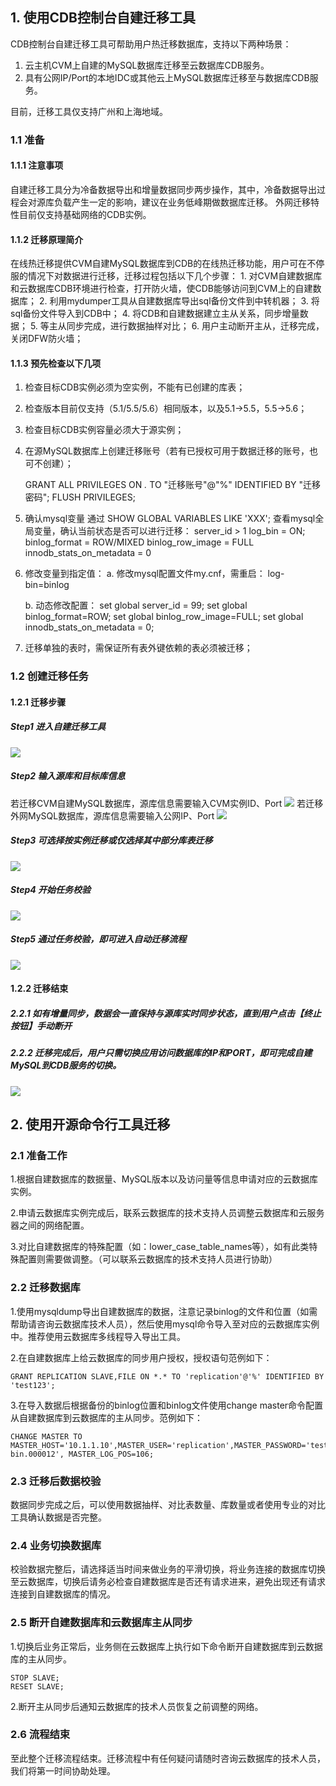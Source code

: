 ## 1. 使用CDB控制台自建迁移工具
CDB控制台自建迁移工具可帮助用户热迁移数据库，支持以下两种场景：
1. 云主机CVM上自建的MySQL数据库迁移至云数据库CDB服务。
2. 具有公网IP/Port的本地IDC或其他云上MySQL数据库迁移至与数据库CDB服务。

目前，迁移工具仅支持广州和上海地域。
### 1.1 准备
#### 1.1.1 注意事项
自建迁移工具分为冷备数据导出和增量数据同步两步操作，其中，冷备数据导出过程会对源库负载产生一定的影响，建议在业务低峰期做数据库迁移。
外网迁移特性目前仅支持基础网络的CDB实例。
#### 1.1.2 迁移原理简介
在线热迁移提供CVM自建MySQL数据库到CDB的在线热迁移功能，用户可在不停服的情况下对数据进行迁移，迁移过程包括以下几个步骤：
	1.	对CVM自建数据库和云数据库CDB环境进行检查，打开防火墙，使CDB能够访问到CVM上的自建数据库；
	2.	利用mydumper工具从自建数据库导出sql备份文件到中转机器；
	3.	将sql备份文件导入到CDB中；
	4.	将CDB和自建数据建立主从关系，同步增量数据；
	5.	等主从同步完成，进行数据抽样对比；
	6.	用户主动断开主从，迁移完成，关闭DFW防火墙；
#### 1.1.3 预先检查以下几项
  1.  检查目标CDB实例必须为空实例，不能有已创建的库表；
  2.  检查版本目前仅支持（5.1/5.5/5.6）相同版本，以及5.1->5.5，5.5->5.6；
  3.  检查目标CDB实例容量必须大于源实例；
  4.  在源MySQL数据库上创建迁移账号（若有已授权可用于数据迁移的账号，也可不创建）；

		GRANT ALL PRIVILEGES ON *.* TO "迁移账号"@"%" IDENTIFIED BY "迁移密码";
		FLUSH PRIVILEGES;
		
  5.  确认mysql变量
      通过 SHOW GLOBAL VARIABLES LIKE 'XXX'; 
      查看mysql全局变量，确认当前状态是否可以进行迁移：
			server_id > 1
			log_bin	= ON;
			binlog_format =	ROW/MIXED
			binlog_row_image = FULL
			innodb_stats_on_metadata = 0
  6.  修改变量到指定值：
      a.  修改mysql配置文件my.cnf，需重启：
				log-bin=binlog

      b.  动态修改配置：
				set global server_id = 99;
				set global binlog_format=ROW;
				set global binlog_row_image=FULL;
				set global innodb_stats_on_metadata = 0;

  7.  迁移单独的表时，需保证所有表外键依赖的表必须被迁移；



### 1.2 创建迁移任务
#### 1.2.1 迁移步骤
##### Step1 进入自建迁移工具
![](https://mccdn.qcloud.com/img56c6e2174936f.png)
##### Step2 输入源库和目标库信息
若迁移CVM自建MySQL数据库，源库信息需要输入CVM实例ID、Port
![](https://mccdn.qcloud.com/img56c6e47cb7252.png)
若迁移外网MySQL数据库，源库信息需要输入公网IP、Port
![](https://mccdn.qcloud.com/static/img/9c75e85a44c06aaaed9755b909081dc9/image.png)
##### Step3 可选择按实例迁移或仅选择其中部分库表迁移
![](https://mccdn.qcloud.com/img56c6e4bc6539c.png)
##### Step4 开始任务校验
![](https://mccdn.qcloud.com/img56c6ecfa79d2c.png)
##### Step5 通过任务校验，即可进入自动迁移流程
![](https://mccdn.qcloud.com/img56c6ed1f6fd3e.png)

#### 1.2.2 迁移结束
##### 2.2.1 如有增量同步，数据会一直保持与源库实时同步状态，直到用户点击【终止按钮】手动断开
##### 2.2.2 迁移完成后，用户只需切换应用访问数据库的IP和PORT，即可完成自建MySQL到CDB服务的切换。
![](https://mccdn.qcloud.com/img56c6ed387461e.png)

## 2. 使用开源命令行工具迁移
### 2.1 准备工作

1.根据自建数据库的数据量、MySQL版本以及访问量等信息申请对应的云数据库实例。

2.申请云数据库实例完成后，联系云数据库的技术支持人员调整云数据库和云服务器之间的网络配置。

3.对比自建数据库的特殊配置（如：lower_case_table_names等），如有此类特殊配置则需要做调整。（可以联系云数据库的技术支持人员进行协助）

### 2.2 迁移数据库

1.使用mysqldump导出自建数据库的数据，注意记录binlog的文件和位置（如需帮助请咨询云数据库技术人员），然后使用mysql命令导入至对应的云数据库实例中。推荐使用云数据库多线程导入导出工具。

2.在自建数据库上给云数据库的同步用户授权，授权语句范例如下：

```
GRANT REPLICATION SLAVE,FILE ON *.* TO 'replication'@'%' IDENTIFIED BY 'test123';
```

3.在导入数据后根据备份的binlog位置和binlog文件使用change master命令配置从自建数据库到云数据库的主从同步。范例如下：

```
CHANGE MASTER TO MASTER_HOST='10.1.1.10',MASTER_USER='replication',MASTER_PASSWORD='test123',MASTER_LOG_FILE='mysql-bin.000012', MASTER_LOG_POS=106;
```

### 2.3 迁移后数据校验

数据同步完成之后，可以使用数据抽样、对比表数量、库数量或者使用专业的对比工具确认数据是否完整。

### 2.4 业务切换数据库

校验数据完整后，请选择适当时间来做业务的平滑切换，将业务连接的数据库切换至云数据库，切换后请务必检查自建数据库是否还有请求进来，避免出现还有请求连接到自建数据库的情况。

### 2.5 断开自建数据库和云数据库主从同步

1.切换后业务正常后，业务侧在云数据库上执行如下命令断开自建数据库到云数据库的主从同步。

```
STOP SLAVE;
RESET SLAVE;
```
2.断开主从同步后通知云数据库的技术人员恢复之前调整的网络。

### 2.6 流程结束

至此整个迁移流程结束。迁移流程中有任何疑问请随时咨询云数据库的技术人员，我们将第一时间协助处理。